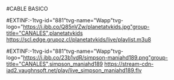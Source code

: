#CABLE BASICO 

#EXTINF:-1tvg-id="881"tvg-name="Wapp"tvg-logo="https://i.ibb.co/Q85nVZw/planetatvkids.jpg"group-title="CANALES",planetatvkids
https://scl.edge.grupoz.cl/planetatvkids/live/playlist.m3u8

#EXTINF:-1tvg-id="881"tvg-name="Wapp"tvg-logo="https://i.ibb.co/23b1vdR/simpson-maniahd189.png"group-title="CANALES",simpson_maniahd189
https://stream-cdn-iad2.vaughnsoft.net/play/live_simpson_maniahd189.flv


